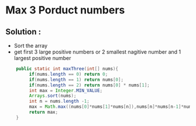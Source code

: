 # Max 3 Porduct numbers

## Solution :
- Sort the array
- get first 3 large positive numbers or 2 smallest nagitive number and 1 largest positive number
```java
    public static int maxThree(int[] nums){
         if(nums.length == 0) return 0;
         if(nums.length == 1) return nums[0];
         if(nums.length == 2) return nums[0] * nums[1];
         int max = Integer.MIN_VALUE;
         Arrays.sort(nums);
         int n = nums.length -1;
         max = Math.max((nums[0]*nums[1]*nums[n]),nums[n]*nums[n-1]*nums[n-2]);
         return max;
    }
```
